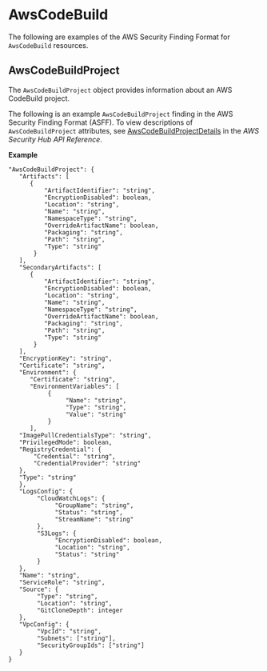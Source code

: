 # AwsCodeBuild<a name="asff-resourcedetails-awscodebuild"></a>

The following are examples of the AWS Security Finding Format for `AwsCodeBuild` resources\.

## AwsCodeBuildProject<a name="asff-resourcedetails-awscodebuildproject"></a>

The `AwsCodeBuildProject` object provides information about an AWS CodeBuild project\.

The following is an example `AwsCodeBuildProject` finding in the AWS Security Finding Format \(ASFF\)\. To view descriptions of `AwsCodeBuildProject` attributes, see [AwsCodeBuildProjectDetails](https://docs.aws.amazon.com/securityhub/1.0/APIReference/API_AwsCodeBuildProjectDetails.html) in the *AWS Security Hub API Reference*\.

**Example**

```
"AwsCodeBuildProject": {
   "Artifacts": [
      {
          "ArtifactIdentifier": "string",
          "EncryptionDisabled": boolean,
          "Location": "string",
          "Name": "string",
          "NamespaceType": "string",
          "OverrideArtifactName": boolean,
          "Packaging": "string",
          "Path": "string",
          "Type": "string"
       }
   ],
   "SecondaryArtifacts": [
      {
          "ArtifactIdentifier": "string",
          "EncryptionDisabled": boolean,
          "Location": "string",
          "Name": "string",
          "NamespaceType": "string",
          "OverrideArtifactName": boolean,
          "Packaging": "string",
          "Path": "string",
          "Type": "string"
       }
   ],
   "EncryptionKey": "string",
   "Certificate": "string",
   "Environment": {
      "Certificate": "string",
      "EnvironmentVariables": [
           {
                "Name": "string",
                "Type": "string",
                "Value": "string"
           }
      ],
   "ImagePullCredentialsType": "string",
   "PrivilegedMode": boolean, 
   "RegistryCredential": {
       "Credential": "string",
       "CredentialProvider": "string"
   },
   "Type": "string"
   },
   "LogsConfig": {
        "CloudWatchLogs": {
             "GroupName": "string",
             "Status": "string",
             "StreamName": "string"
        },
        "S3Logs": {
             "EncryptionDisabled": boolean,
             "Location": "string",
             "Status": "string"
        }
   },
   "Name": "string",
   "ServiceRole": "string",
   "Source": {
        "Type": "string",
        "Location": "string",
        "GitCloneDepth": integer
   },
   "VpcConfig": {
        "VpcId": "string",
        "Subnets": ["string"],
        "SecurityGroupIds": ["string"]
   }
}
```